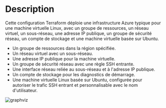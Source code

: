 # Description
Cette configuration Terraform déploie une infrastructure Azure typique pour une machine virtuelle Linux, avec un groupe de ressources, un réseau virtuel, un sous-réseau, une adresse IP publique, un groupe de sécurité réseau, un compte de stockage et une machine virtuelle basée sur Ubuntu.

- Un groupe de ressources dans la région spécifiée.
- Un réseau virtuel avec un sous-réseau.
- Une adresse IP publique pour la machine virtuelle.
- Un groupe de sécurité réseau avec une règle SSH entrante.
- Une interface réseau reliée au sous-réseau et à l'adresse IP publique.
- Un compte de stockage pour les diagnostics de démarrage.
- Une machine virtuelle Linux basée sur Ubuntu, configurée pour autoriser le trafic SSH entrant et personnalisable avec le nom d'utilisateur.
  
![graphviz](https://github.com/dylanc24/terraform/assets/18116295/ba6b4d44-1bc0-4270-a613-4ff02e5681ff)
